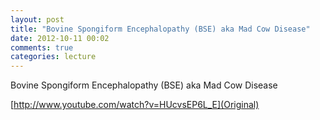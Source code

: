 ```yaml
---
layout: post
title: "Bovine Spongiform Encephalopathy (BSE) aka Mad Cow Disease"
date: 2012-10-11 00:02
comments: true
categories: lecture
---
```


Bovine Spongiform Encephalopathy (BSE) aka Mad Cow Disease

[http://www.youtube.com/watch?v=HUcvsEP6L_E](Original)

